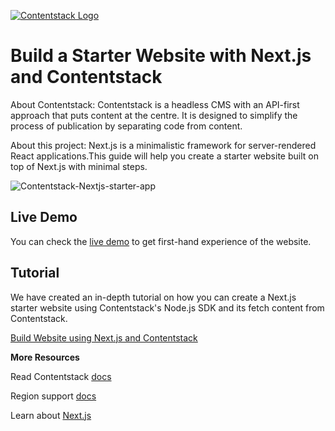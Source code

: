[![Contentstack Logo](/public/contentstack-readme-logo.png)](https://github.com/manuelveladojr/manu-contentstack-nextjs-starter-app/raw/master)




# Build a Starter Website with Next.js and Contentstack

About Contentstack: Contentstack is a headless CMS with an API-first approach that puts content at the centre. It is designed to simplify the process of publication by separating code from content.

About this project: Next.js is a minimalistic framework for server-rendered React applications.This guide will help you create a starter website built on top of Next.js with minimal steps.



![Contentstack-Nextjs-starter-app](/public/starter-app.png)

## Live Demo

You can check the [live demo](https://contentstack-nextjs-starter-app.vercel.app) to get first-hand experience of the website.


## Tutorial

We have created an in-depth tutorial on how you can create a Next.js starter website using Contentstack's Node.js SDK and its fetch content from Contentstack.

[Build Website using Next.js and Contentstack](https://www.contentstack.com/docs/developers/sample-apps/build-a-starter-website-using-next-js-and-contentstack/)


**More Resources**

Read Contentstack [docs](https://www.contentstack.com/docs/)

Region support [docs](https://www.contentstack.com/docs/developers/selecting-region-in-contentstack-starter-apps)

Learn about [Next.js](https://learnnextjs.com/)
